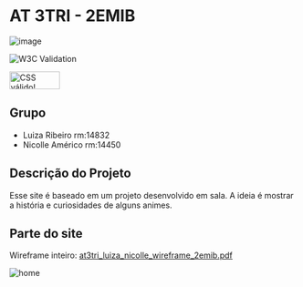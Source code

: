 # AT 3TRI - 2EMIB

![image](https://user-images.githubusercontent.com/84139409/196744219-2ad057c8-2bd1-41ce-945e-bb9787d077ee.png)

![W3C Validation](https://img.shields.io/w3c-validation/html?targetUrl=https%3A%2F%2F2emib-ac1.github.io%2F2emib-ac1%2F)

<p>
    <a href="https://jigsaw.w3.org/css-validator/check/referer">
        <img style="border:0;width:88px;height:31px"
            src="https://jigsaw.w3.org/css-validator/images/vcss-blue"
            alt="CSS válido!" />
    </a>
</p>

## Grupo
- Luiza Ribeiro    rm:14832
- Nicolle Américo  rm:14450

## Descrição do Projeto
Esse site é baseado em um projeto desenvolvido em sala. A ideia é mostrar a história e curiosidades de alguns animes. 


## Parte do site
Wireframe inteiro: [at3tri_luiza_nicolle_wireframe_2emib.pdf](https://github.com/at3TRI-luiza-nicolle-2emib/site/files/10069290/at3tri_luiza_nicolle_wireframe_2emib.pdf)

![home](https://user-images.githubusercontent.com/84139409/203369178-6c03fcbd-d29a-4eb9-acdd-917eeb2fc791.png)
